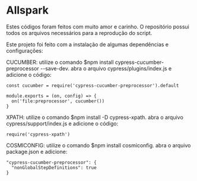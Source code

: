 # Allspark
Estes códigos foram feitos com muito amor e carinho. O repositório possui todos os arquivos necessários 
para a reprodução do script.

Este projeto foi feito com a instalação de algumas dependências e configurações:

CUCUMBER:
   utilize o comando $npm install cypress-cucumber-preprocessor --save-dev.
   abra o arquivo cypress/plugins/index.js e adicione o código:
    
    const cucumber = require('cypress-cucumber-preprocessor').default

    module.exports = (on, config) => {
      on('file:preprocessor', cucumber())
    }
    
XPATH:
   utilize o comando $npm install -D cypress-xpath.
   abra o arquivo cypress/support/index.js e adicione o código:
  
    require('cypress-xpath')
    
COSMICONFIG:
   utilize o comando $npm install cosmiconfig.
   abra o arquivo package.json e adicione:
  
    "cypress-cucumber-preprocessor": {
      "nonGlobalStepDefinitions": true
    }
 
